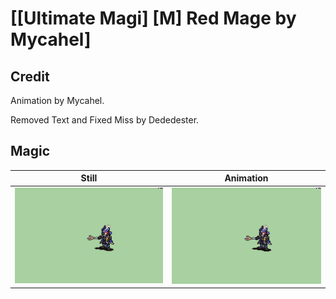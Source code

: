 # [\[Ultimate Magi\] \[M\] Red Mage by Mycahel]

## Credit

Animation by Mycahel. 

Removed Text and Fixed Miss by Dededester.
	
## Magic

| Still | Animation |
| :---: | :-------: |
| ![Magic still](./Magic_000.png) | ![Magic animation](./Magic.gif) |
